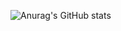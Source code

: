 ![Anurag's GitHub stats](https://github-readme-stats.vercel.app/api?username=L3XxXa&show_icons=true&theme=radical&count_private=true)
